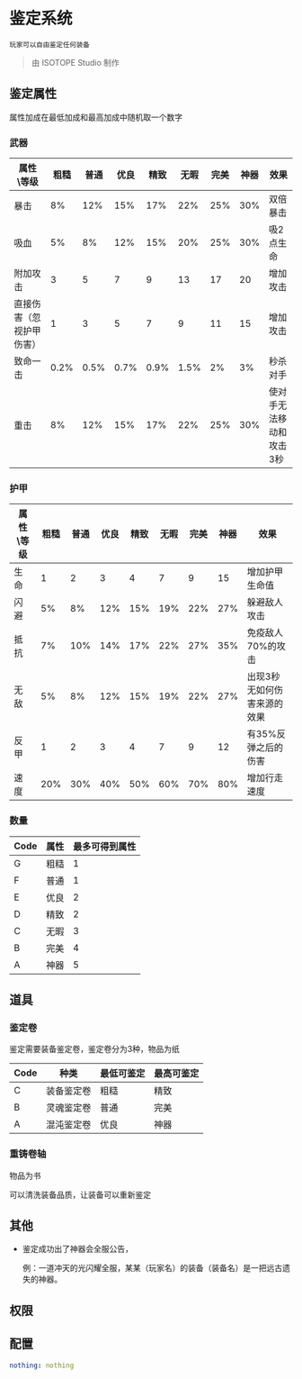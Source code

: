 ﻿# 鉴定系统
	玩家可以自由鉴定任何装备

> 由 ISOTOPE Studio 制作

## 鉴定属性
属性加成在最低加成和最高加成中随机取一个数字

### 武器
属性\等级 | 粗糙 | 普通 | 优良 | 精致 | 无暇 | 完美 | 神器 | 效果
---- | ---- | ---- | ---- | ---- | ---- | ---- | ---- | ----
暴击 | 8% | 12% | 15% | 17% | 22% | 25% | 30% | 双倍暴击
吸血 | 5% | 8% | 12% | 15% | 20% | 25% | 30% | 吸2点生命
附加攻击 | 3 | 5 | 7 | 9 | 13 | 17 | 20 | 增加攻击
直接伤害（忽视护甲伤害） | 1 | 3 | 5 | 7 | 9 | 11 | 15 | 增加攻击
致命一击 | 0.2% | 0.5% | 0.7% | 0.9% | 1.5% | 2% | 3% | 秒杀对手
重击 | 8% | 12% | 15% | 17% | 22% | 25% | 30% | 使对手无法移动和攻击3秒

### 护甲
属性\等级 | 粗糙 | 普通 | 优良 | 精致 | 无暇 | 完美 | 神器 | 效果
---- | ---- | ---- | ---- | ---- | ---- | ---- | ---- | ----
生命 | 1 | 2 | 3 | 4 | 7 | 9 | 15 | 增加护甲生命值
闪避 | 5% | 8% | 12% | 15% | 19% | 22% | 27% | 躲避敌人攻击
抵抗 | 7% | 10% | 14% | 17% | 22% | 27% | 35% | 免疫敌人70%的攻击
无敌 | 5% | 8% | 12% | 15% | 19% | 22% | 27% | 出现3秒无如何伤害来源的效果
反甲 | 1 | 2 | 3 | 4 | 7 | 9 | 12 | 有35%反弹之后的伤害
速度 | 20% | 30% | 40% | 50% | 60% | 70% | 80% | 增加行走速度

### 数量
Code | 属性 | 最多可得到属性
---- | ---- | ----
G | 粗糙 | 1
F | 普通 | 1
E | 优良 | 2
D | 精致 | 2
C | 无暇 | 3
B | 完美 | 4
A | 神器 | 5

## 道具
### 鉴定卷
鉴定需要装备鉴定卷，鉴定卷分为3种，物品为纸

Code | 种类 | 最低可鉴定 | 最高可鉴定
---- | ---- | ---- | ----
C | 装备鉴定卷 | 粗糙 | 精致
B | 灵魂鉴定卷 | 普通 | 完美
A | 混沌鉴定卷 | 优良 | 神器

### 重铸卷轴
物品为书

可以清洗装备品质，让装备可以重新鉴定

## 其他
- 鉴定成功出了神器会全服公告，

	例：一道冲天的光闪耀全服，某某（玩家名）的装备（装备名）是一把远古遗失的神器。

## 权限

## 配置
``` YAML
nothing: nothing
```